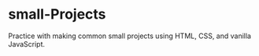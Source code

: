 # small-Projects
Practice with making common small projects using HTML, CSS, and vanilla JavaScript.
